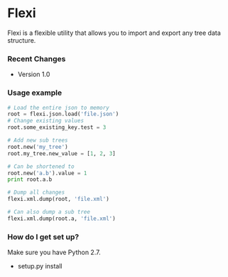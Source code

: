 # Flexi #

Flexi is a flexible utility that allows you to import and export any tree data structure.

### Recent Changes ###

* Version 1.0

### Usage example ###

```python
# Load the entire json to memory
root = flexi.json.load('file.json')
# Change existing values
root.some_existing_key.test = 3

# Add new sub trees
root.new('my_tree')
root.my_tree.new_value = [1, 2, 3]

# Can be shortened to
root.new('a.b').value = 1
print root.a.b

# Dump all changes 
flexi.xml.dump(root, 'file.xml')

# Can also dump a sub tree
flexi.xml.dump(root.a, 'file.xml')
```

### How do I get set up? ###
Make sure you have Python 2.7.

* setup.py install